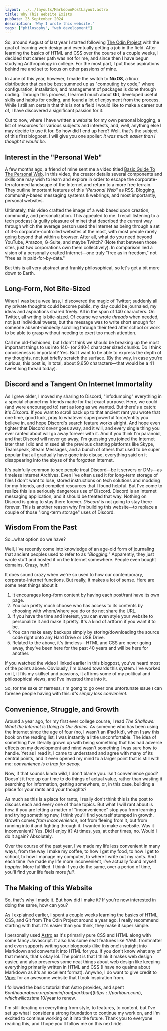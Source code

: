```yaml
---
layout: ../../layouts/MarkdownPostLayout.astro
title: Why This Website Exists
pubDate: 23 September 2024
description: 'Why I wrote this website.'
tags: ["philosophy", "web development"]
---
```


So, around August of last year I started following [The Odin Project](https://www.theodinproject.com) with the goal of learning web design and eventually getting a job in the field. After learning the basics of HTML and CSS over the course of a couple weeks, I decided that career path was not for me, and since then I have begun studying Anthropology in college. For the most part, I put those aspirations behind me and set to focus on other passions of mine.

In June of this year, however, I made the switch to **NixOS**, a linux distribution that can be best summed up as "computing by code," where configuration, installation, and management of packages is done through coding. Through this process, I learned much about **Git**, developed useful skills and habits for coding, and found a lot of enjoyment from the process. While I still am certain that this is not a field I would like to make a career out of, I have discovered a significant passion for it.

Cut to now, where I have written a website for my own personal blogging, a list of resources for various subjects and interests, and, well, anything else I may decide to use it for. So how did I end up here? Well, that's the subject of this first blogpost. I will give you one spoiler: *it was much easier than I thought it would be*.

## Interest in the "Personal Web"

A few months ago, a friend of mine sent me a video titled [Basic Guide To The Personal Web](https://youtu.be/zswyWBtF-7Y). In this video, the creator details several components and skills one may wish to learn and explore in order to escape the corporate-terraformed landscape of the Internet and return to a more free terrain. They outline important features of this *"Personal Web"* as RSS, Blogging, community-based messaging systems & webrings, and most importantly, personal websites.

Ultimately, this video crafted the image of a web based upon creation, community, and personalization. This appealed to me. I recall listening to a tech podcast (a guilty pleasure of mine) that described the current way through which the average person used the Internet as being through a set of 3-5 corporate-controlled websites at the most, with most people rarely going beyond that within a browser. After all, what do you need beyond YouTube, Amazon, G-Suite, and maybe Twitch? (Note that between those sites, just *two* corporations own them collectively). In comparison lied a vision of a personally crafted Internet—one truly "free as in freedom," not "free as in paid-for-by-data."

But this is all very abstract and frankly philosophical, so let's get a bit more down to Earth.

## Long-Form, Not Bite-Sized

When I was but a wee lass, I discovered the magic of Twitter; suddenly all my private thoughts could become public, my day could be journaled, my ideas and aspirations shared freely. All in the span of 140 characters. On Twitter, all writing is bite-sized. Of course we wrote *threads* when needed, not just individual tweets, but the message was to write short enough for someone absent-mindedly scrolling through their feed after school or work to be able to grasp without needing to exert too much attention.

Call me old-fashioned, but I don't think we should be breaking up the most important things to us into 140- (or 240-) character sized chunks. Do I think conciseness is important? Yes. But I want to be able to express the depth of my thoughts, not just briefly scratch the surface. (By the way, in case you're curious, this post is, in total, about 9,650 characters—that would be a 41 tweet long thread today).

## Discord and a Tangent On Internet Immortality

As I grew older, I moved my sharing to Discord, "infodumping" everything in a special channel my friends made for that exact purpose. Here, we could (and were encouraged to) rant as long as we wanted. But there's a catch: it's *Discord.* If you want to scroll back up to that ancient rant you wrote that one time, good luck, pray to whatever superpowerful force/entity you believe in, and hope Discord's search feature works alright. And hope even tighter that Discord *never* goes away, and it will, and every single thing you ever ranted about will go away forever with it. And if you think I'm paranoid, and that Discord will never go away, I'm guessing you joined the Internet later than I did and missed all the previous chatting platforms like Skype, Teamspeak, Steam Messages, and a bunch of others that used to be super popular that all gradually have gone into disuse, everything said on it disappearing into the abyss of the forgotten Internet. 

It's painfully common to see people treat Discord—be it servers or DMs—as timeless Internet Archives. Even I've often used it for long-term storage of files I don't want to lose, stored instructions on tech solutions and modding for my friends, and compiled resources that I found helpful. But I've come to realize this is a seriously dangerous use of Discord. Discord is an Internet messaging application, and it should be treated that way. Nothing on Discord is going to stay there forever. *Discord* is not going to stay there forever. This is another reason why I'm building this website—to replace a couple of those "long-term storage" uses of Discord. 

## Wisdom From the Past

So...what option do we have? 

Well, I've recently come into knowledge of an age-old form of journaling that ancient peoples used to refer to as *"Blogging."* Apparently, they just wrote stuff and hosted it on the Internet somewhere. People even bought domains. Crazy, huh?

It does sound crazy when we're so used to how our contemporary, corporate-Internet functions. But really, it makes a lot of sense. Here are some neat things about it:

1. It encourages long-form content by having each post/rant have its own page.
2. You can pretty much choose who has access to its contents by choosing with whom/where you do or do not share the URL.
3. If you have the time and interest, you can even style your website to personalize it and make it pretty. It's a kind of artform if you want it to be.
4. You can make easy backups simply by storing/downloading the source code right onto any Hard Drive or USB Drive.
5. Related to the above, it's timeless—HTML and CSS are never going away, they've been here for the past 40 years and will be here for another. 

If you watched the video I linked earlier in this blogpost, you've heard most of the points above. Obviously, I'm biased towards this system. I've worked on it, it fits my skillset and passions, it affirms some of my political and philosophical views, and I've invested time into it.

So, for the sake of fairness, I'm going to go over one unfortunate issue I can foresee people having with this: *it's simply less convenient.*

## Convenience, Struggle, and Growth

Around a year ago, for my first ever college course, I read *The Shallows: What the Internet Is Doing to Our Brains.* As someone who has been using the Internet since the age of four (no, I wasn't an iPad kid), when I saw this book on the reading list, I was instantly a little uncomfortable. The idea of something I've literally grown up with being something that has had adverse effects on my development and mind wasn't something I was sure how to handle. Yet as I read it, I came to understand and agree with many of its central points, and it even opened my mind to a larger point that is still with me: *convenience is a trap for decay.*

Now, if that sounds kinda wild, I don't blame you. Isn't convenience good? Doesn't it free up our time to do things of actual value, rather than wasting it searching for information, getting somewhere, or, in this case, building a place for your rants and your thoughts?

As much as this is a place for rants, I really don't think this is the post to discuss each and every one of those topics. But what I will rant about is how, if you are letting a matter of "inconvenience" stop you from learning and trying something new, I think you'll find yourself stumped in growth. Growth comes *from inconvenience,* not from fleeing from it, but from running into it and fighting through it. I wanted to make a website. Was it inconvenient? Yes. Did I enjoy it? At times, yes, at other times, no. Would I do it again? Absolutely.

Over the course of the past year, I've made my life less convenient in many ways, from the way I make my coffee, to how I get my food, to how I get to school, to how I manage my computer, to where I write out my rants. And each time I've made my life more inconvenient, I've actually found myself *happier.* More fulfilled. I think if you do the same, over a period of time, you'll find your life feels more *full.*

## The Making of this Website

So, that's why I made it. But how did I make it? If you're now interested in doing the same, how can you?

As I explained earlier, I spent a couple weeks learning the basics of HTML, CSS, and Git from The Odin Project around a year ago. I really recommend starting with that. It's easier than you think, they make it super simple.

I personally used [Astro](https://astro.build/) as it's primarily pure CSS and HTML along with some fancy Javascript. It also has some neat features like YAML frontmatter and even supports writing your blogposts (like this one!) straight into Markdown and converts it into HTML for you. If you don't know what any of that means, that's okay lol. The point is that I think it makes web design easier, and also preserves some neat things about web design like keeping everything primarily written in HTML and CSS (I have no qualms about Markdown as it's an excellent format). Anywho, I do want to give credit to [Viper](https://ayats.org) for an awesome website that I took inspiration from.

I followed the basic tutorial that Astro provides, and spent $6 on the aurabora.org domain from [porkbun](https://porkbun.com), which will cost me ~$10/year to renew. 

I'm still iterating on everything from style, to features, to content, but I've set up what I consider a strong foundation to continue my work on, and I'm excited to continue working on it into the future. Thank you to everyone reading this, and I hope you'll follow me on this next ride.
